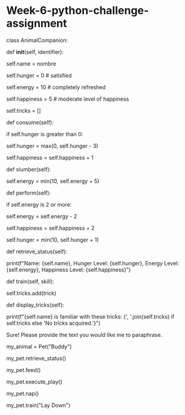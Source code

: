 # Week-6-python-challenge-assignment

class AnimalCompanion:
    
def __init__(self, identifier):

self.name = nombre

self.hunger = 0 # satisfied

self.energy = 10 # completely refreshed

self.happiness = 5 # moderate level of happiness

self.tricks = []

def consume(self):

if self.hunger is greater than 0:

self.hunger = max(0, self.hunger - 3)

self.happiness = self.happiness + 1

def slumber(self):

self.energy = min(10, self.energy + 5)

def perform(self):

if self.energy is 2 or more:

self.energy = self.energy - 2

self.happiness = self.happiness + 2

self.hunger = min(10, self.hunger + 1)

def retrieve_status(self):

print(f"Name: {self.name}, Hunger Level: {self.hunger}, Energy Level: {self.energy}, Happiness Level: {self.happiness}")

def train(self, skill):

self.tricks.add(trick)

def display_tricks(self):

print(f"{self.name} is familiar with these tricks: {', '.join(self.tricks) if self.tricks else 'No tricks acquired.'}")

Sure! Please provide the text you would like me to paraphrase.

my_animal = Pet("Buddy")

my_pet.retrieve_status()

my_pet.feed()

my_pet.execute_play()

my_pet.nap()

my_pet.train("Lay Down")
